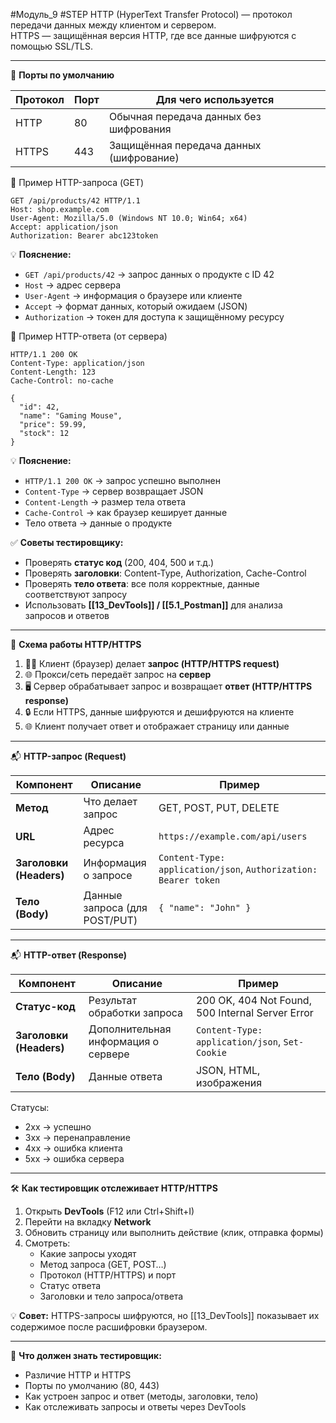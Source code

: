 #Модуль_9 #STEP
HTTP (HyperText Transfer Protocol) — протокол передачи данных между клиентом и сервером.  
HTTPS — защищённая версия HTTP, где все данные шифруются с помощью SSL/TLS.

---

🔌 **Порты по умолчанию**

|Протокол|Порт|Для чего используется|
|---|---|---|
|HTTP|80|Обычная передача данных без шифрования|
|HTTPS|443|Защищённая передача данных (шифрование)|

🔹 Пример HTTP-запроса (GET)
``` http
GET /api/products/42 HTTP/1.1
Host: shop.example.com
User-Agent: Mozilla/5.0 (Windows NT 10.0; Win64; x64)
Accept: application/json
Authorization: Bearer abc123token

```

💡 **Пояснение:**

- `GET /api/products/42` → запрос данных о продукте с ID 42
- `Host` → адрес сервера
- `User-Agent` → информация о браузере или клиенте
- `Accept` → формат данных, который ожидаем (JSON)
- `Authorization` → токен для доступа к защищённому ресурсу

🔹 Пример HTTP-ответа (от сервера)
```http
HTTP/1.1 200 OK
Content-Type: application/json
Content-Length: 123
Cache-Control: no-cache

{
  "id": 42,
  "name": "Gaming Mouse",
  "price": 59.99,
  "stock": 12
}

```

💡 **Пояснение:**
- `HTTP/1.1 200 OK` → запрос успешно выполнен
- `Content-Type` → сервер возвращает JSON
- `Content-Length` → размер тела ответа
- `Cache-Control` → как браузер кеширует данные
- Тело ответа → данные о продукте

✅ **Советы тестировщику:**
- Проверять **статус код** (200, 404, 500 и т.д.)
- Проверять **заголовки**: Content-Type, Authorization, Cache-Control
- Проверять **тело ответа**: все поля корректные, данные соответствуют запросу
- Использовать **[[13_DevTools]] / [[5.1_Postman]]** для анализа запросов и ответов
---

🔄 **Схема работы HTTP/HTTPS**

1. 🧑‍💻 Клиент (браузер) делает **запрос (HTTP/HTTPS request)**
2. 🌐 Прокси/сеть передаёт запрос на **сервер**
3. 🖥️ Сервер обрабатывает запрос и возвращает **ответ (HTTP/HTTPS response)**
4. 🔒 Если HTTPS, данные шифруются и дешифруются на клиенте
5. 🌐 Клиент получает ответ и отображает страницу или данные

---

📬 **HTTP-запрос (Request)**

|Компонент|Описание|Пример|
|---|---|---|
|**Метод**|Что делает запрос|GET, POST, PUT, DELETE|
|**URL**|Адрес ресурса|`https://example.com/api/users`|
|**Заголовки (Headers)**|Информация о запросе|`Content-Type: application/json`, `Authorization: Bearer token`|
|**Тело (Body)**|Данные запроса (для POST/PUT)|`{ "name": "John" }`|

---

📬 **HTTP-ответ (Response)**

|Компонент|Описание|Пример|
|---|---|---|
|**Статус-код**|Результат обработки запроса|200 OK, 404 Not Found, 500 Internal Server Error|
|**Заголовки (Headers)**|Дополнительная информация о сервере|`Content-Type: application/json`, `Set-Cookie`|
|**Тело (Body)**|Данные ответа|JSON, HTML, изображения|

Статусы:
- 2xx → успешно
- 3xx → перенаправление
- 4xx → ошибка клиента
- 5xx → ошибка сервера


---

🛠️ **Как тестировщик отслеживает HTTP/HTTPS**

1. Открыть **DevTools** (F12 или Ctrl+Shift+I)
2. Перейти на вкладку **Network**
3. Обновить страницу или выполнить действие (клик, отправка формы)
4. Смотреть:
    - Какие запросы уходят
    - Метод запроса (GET, POST…)
    - Протокол (HTTP/HTTPS) и порт
    - Статус ответа
    - Заголовки и тело запроса/ответа

💡 **Совет:** HTTPS-запросы шифруются, но [[13_DevTools]] показывает их содержимое после расшифровки браузером.

---

🎯 **Что должен знать тестировщик:**

- Различие HTTP и HTTPS
- Порты по умолчанию (80, 443)
- Как устроен запрос и ответ (методы, заголовки, тело)
- Как отслеживать запросы и ответы через DevTools
